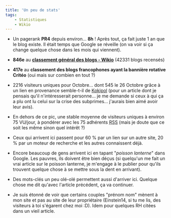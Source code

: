 ```yaml
---
title: 'Un peu de stats'
tags:
    - Statistiques
    - Wikio
---
```


* Un pagerank **PR4** depuis environ… **8h**&nbsp;! Après tout, ça fait juste 1 an que le blog existe. Il était temps que Google se réveille (on va voir si ça change quelque chose dans les mois qui viennent).</p>

* **846e** au **[classement général des blogs - Wikio](http://www.wikio.fr/)** (42331 blogs recensés)

* **417e** au **classement des blogs francophones ayant la bannière rotative Critéo** (oui mais sur combien en tout&nbsp;?)

* 2216 visiteurs uniques pour Octobre… dont 545 le 26 Octobre grâce à un lien en provenance semble-t-il de [Kokipol](http://www.kopikol.net/?id=34147) (pour un article dont je pensais qu'il n'intéresserait personne… je me demande si ceux à qui ça a plu ont lu celui sur la crise des subprimes… j'aurais bien aimé avoir leur avis).

* En dehors de ce pic, une stable moyenne de visiteurs uniques à environ 75 VU/jour, à pondérer avec les 75 adhérents <abbr title="Really Simple Syndication" lang="en">RSS</abbr> (mais je doute que ce soit les même sinon quel intérêt&nbsp;?)

* Ceux qui arrivent ici passent pour 60 % par un lien sur un autre site, 20 % par un moteur de recherche et les autres connaissent déjà.

* Encore beaucoup de gens arrivent ici en tapant &quot;_poisson lanterne_&quot; dans Google. Les pauvres, ils doivent être bien déçus (si quelqu'un me fait un vrai article sur le poisson lanterne, je m'engage à le publier pour qu'ils trouvent quelque chose à se mettre sous la dent en arrivant).

* Des mots-clés un peu olé-olé permettent aussi d'arriver ici. Quelque chose me dit qu'avec l'article précédent, ça va continuer.

* Je suis étonné de voir que certains couples &quot;prénom nom&quot; mènent à mon site et pas au site de leur propriétaire (Einstein14, si tu me lis, des visiteurs à toi s'égarent chez moi&nbsp;:D). Idem pour quelques RH citées dans un vieil article.
